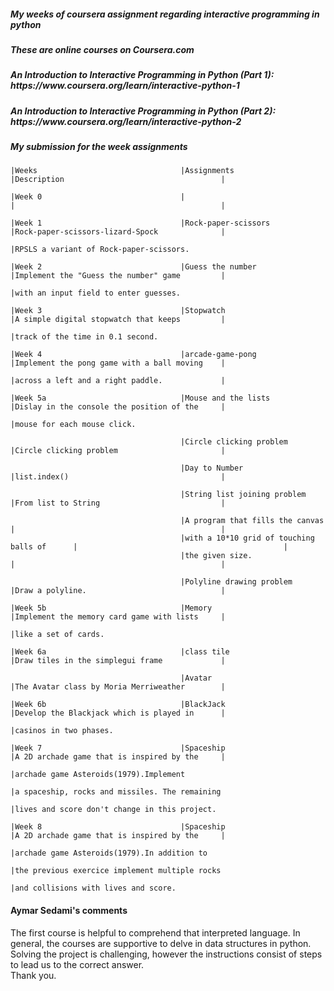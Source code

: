 <h5>My weeks of coursera assignment regarding interactive programming in python</h5>
<h5>These are online courses on Coursera.com </h5>
<h5>An Introduction to Interactive Programming in Python (Part 1): https://www.coursera.org/learn/interactive-python-1 </h5>
<h5>An Introduction to Interactive Programming in Python (Part 2): https://www.coursera.org/learn/interactive-python-2 </h5>
<h5> My submission for the week assignments</h5>
                                                                                                                    
    |Weeks                                |Assignments                                 |Description                                   | 
                                                                        
    |Week 0                               |                                            |                                              |
                                                
    |Week 1                               |Rock-paper-scissors                         |Rock-paper-scissors-lizard-Spock              |
                                                                                       |RPSLS a variant of Rock-paper-scissors.
                                                                                        
    |Week 2                               |Guess the number                            |Implement the "Guess the number" game         |
                                                                                       |with an input field to enter guesses.
                                                                                       
    |Week 3                               |Stopwatch                                   |A simple digital stopwatch that keeps         |
                                                                                       |track of the time in 0.1 second.

    |Week 4                               |arcade-game-pong                            |Implement the pong game with a ball moving    |
                                                                                       |across a left and a right paddle.             |
                                          
    |Week 5a                              |Mouse and the lists                         |Dislay in the console the position of the     |   
                                                                                       |mouse for each mouse click. 
                                                                                       
                                          |Circle clicking problem                     |Circle clicking problem                       |   
                                          
                                          |Day to Number                               |list.index()                                  |   
                                          
                                          |String list joining problem                 |From list to String                           |   
                                          
                                          |A program that fills the canvas             |                                              |  
                                          |with a 10*10 grid of touching balls of      |                                              |
                                          |the given size.                             |                                              |  
                                          
                                          |Polyline drawing problem                    |Draw a polyline.                              |   

    |Week 5b                              |Memory                                      |Implement the memory card game with lists     |   
                                                                                       |like a set of cards.

    |Week 6a                              |class tile                                  |Draw tiles in the simplegui frame             | 
    
                                          |Avatar                                      |The Avatar class by Moria Merriweather        |    

    |Week 6b                              |BlackJack                                   |Develop the Blackjack which is played in      |    
                                                                                       |casinos in two phases.
                                                                                       
    |Week 7                               |Spaceship                                   |A 2D archade game that is inspired by the     |     
                                                                                       |archade game Asteroids(1979).Implement                        
                                                                                       |a spaceship, rocks and missiles. The remaining
                                                                                       |lives and score don't change in this project.
                                                                                       
    |Week 8                               |Spaceship                                   |A 2D archade game that is inspired by the     |   
                                                                                       |archade game Asteroids(1979).In addition to 
                                                                                       |the previous exercice implement multiple rocks
                                                                                       |and collisions with lives and score.
#### Aymar Sedami's comments
The first course is helpful to comprehend that interpreted language. In general, the courses are supportive to delve in data structures
in python. Solving the project is challenging, however the instructions consist of steps to lead us to the correct answer.<br />
Thank you.




